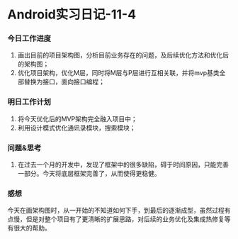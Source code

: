 # Android实习日记-11-4

### 今日工作进度

1. 画出目前的项目架构图，分析目前业务存在的问题，及后续优化方法和优化后的架构图；
2. 优化项目架构，优化M层，同时将M层与P层进行互相关联，并将mvp基类全部替换为接口，面向接口编程；

### 明日工作计划

1. 将今天优化后的MVP架构完全融入项目中；
2. 利用设计模式优化通讯录模块，搜索模块；

### 问题&思考

1. 在过去一个月的开发中，发现了框架中的很多缺陷，碍于时间原因，只能完善一部分。今天将底层框架完善了，从而使得更稳健。

### 感想

今天在画架构图时，从一开始的不知道如何下手，到最后的逐渐成型，虽然过程有点慢，但是对整个项目有了更清晰的扩展思路，对后续的业务优化及集成热修复等有很大的帮助。

